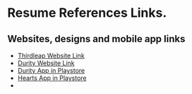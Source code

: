 # Resume References Links.

## Websites, designs and mobile app links

- <a href="https://suryanu.github.io/thirdleap/" target="_blank">Thirdleap Website Link</a>
- <a href="durity.life/" target="_blank">Durity Website Link</a>
- <a href="https://play.google.com/store/apps/details?id=com.durity" target="_blank">Durity App in Playstore</a>
- <a href="https://play.google.com/store/apps/details?id=com.hfn.unified" target="_blank">Hearts App in Playstore</a>
- 
